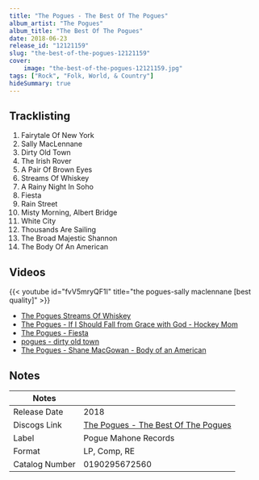 ```yaml
---
title: "The Pogues - The Best Of The Pogues"
album_artist: "The Pogues"
album_title: "The Best Of The Pogues"
date: 2018-06-23
release_id: "12121159"
slug: "the-best-of-the-pogues-12121159"
cover:
    image: "the-best-of-the-pogues-12121159.jpg"
tags: ["Rock", "Folk, World, & Country"]
hideSummary: true
---
```


## Tracklisting
1. Fairytale Of New York
2. Sally MacLennane
3. Dirty Old Town
4. The Irish Rover
5. A Pair Of Brown Eyes
6. Streams Of Whiskey
7. A Rainy Night In Soho
8. Fiesta
9. Rain Street
10. Misty Morning, Albert Bridge
11. White City
12. Thousands Are Sailing
13. The Broad Majestic Shannon
14. The Body Of An American

## Videos
{{< youtube id="fvV5mryQF1I" title="the pogues-sally maclennane [best quality]" >}}
- [The Pogues Streams Of Whiskey](https://www.youtube.com/watch?v=TaHMG_SvUkw)
- [The Pogues - If I Should Fall from Grace with God - Hockey Mom](https://www.youtube.com/watch?v=dTbth9pQTyw)
- [The Pogues - Fiesta](https://www.youtube.com/watch?v=6pYI9t-I6qo)
- [pogues - dirty old town](https://www.youtube.com/watch?v=kVUZuVZWHkk)
- [The Pogues - Shane MacGowan - Body of an American](https://www.youtube.com/watch?v=BgYml2eokLA)

## Notes

| Notes          |             |
| ---------------| ----------- |
| Release Date   | 2018 |
| Discogs Link   | [The Pogues - The Best Of The Pogues](https://www.discogs.com/release/12121159) |
| Label          | Pogue Mahone Records |
| Format         | LP, Comp, RE |
| Catalog Number | 0190295672560 |

